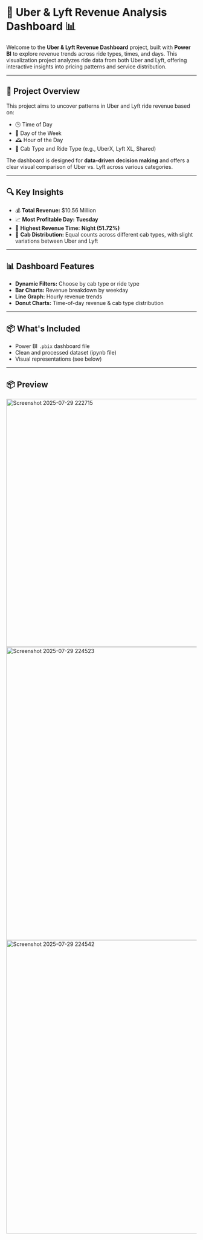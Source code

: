 # 🚖 Uber & Lyft Revenue Analysis Dashboard 📊

Welcome to the **Uber & Lyft Revenue Dashboard** project, built with **Power BI** to explore revenue trends across ride types, times, and days. This visualization project analyzes ride data from both Uber and Lyft, offering interactive insights into pricing patterns and service distribution.

---

## 📌 Project Overview

This project aims to uncover patterns in Uber and Lyft ride revenue based on:

- 🕒 Time of Day
- 📅 Day of the Week
- 🕰 Hour of the Day
- 🚗 Cab Type and Ride Type (e.g., UberX, Lyft XL, Shared)

The dashboard is designed for **data-driven decision making** and offers a clear visual comparison of Uber vs. Lyft across various categories.

---

## 🔍 Key Insights

- 💰 **Total Revenue:** $10.56 Million
- 📈 **Most Profitable Day:** **Tuesday**
- 🌃 **Highest Revenue Time:** **Night (51.72%)**
- 🚕 **Cab Distribution:** Equal counts across different cab types, with slight variations between Uber and Lyft

---

## 📊 Dashboard Features

- **Dynamic Filters:** Choose by cab type or ride type
- **Bar Charts:** Revenue breakdown by weekday
- **Line Graph:** Hourly revenue trends
- **Donut Charts:** Time-of-day revenue & cab type distribution

---

## 📦 What's Included

- Power BI `.pbix` dashboard file
- Clean and processed dataset (ipynb file)
- Visual representations (see below)

---

## 📦 Preview
<img width="1164" height="656" alt="Screenshot 2025-07-29 222715" src="https://github.com/user-attachments/assets/d10d879b-c57c-42c1-93a7-7269b10b3ce9" />
<img width="1396" height="775" alt="Screenshot 2025-07-29 224523" src="https://github.com/user-attachments/assets/04d4bfa4-115d-44bb-b439-09c9a3d4b049" />
<img width="1382" height="776" alt="Screenshot 2025-07-29 224542" src="https://github.com/user-attachments/assets/b8fb4726-ab96-4a35-9a8f-e0c9f066a072" />

